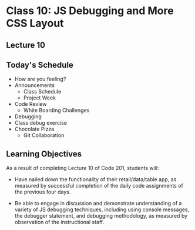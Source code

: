 # Class 10: JS Debugging and More CSS Layout

## Lecture 10

## Today's Schedule
- How are you feeling?
- Announcements
    - Class Schedule
    - Project Week
- Code Review
    - White Boarding Challenges
- Debugging
- Class debug exercise
- Chocolate Pizza
    - Git Collaboration


## Learning Objectives

As a result of completing Lecture 10 of Code 201, students will:
- Have nailed down the functionality of their retail/data/table app, as measured by successful completion of the daily code assignments of the previous four days.

- Be able to engage in discussion and demonstrate understanding of a variety of JS debugging techniques, including using console messages, the debugger statement, and debugging methodology, as measured by observation of the instructional staff.
